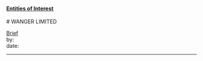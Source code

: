 #### [Entities of Interest](/list.html)
<link rel="stylesheet" type="text/css" href="../../assets/style.css">
# WANGER LIMITED

[comment]: <> (Add/Remove information below as you want)
[comment]: <> (Markdown cheatsheet: https://github.com/adam-p/markdown-here/wiki/Markdown-Cheatsheet)
[Brief](Brief.md)  
by:  
date:  

---
[comment]: <> (Add your content here)